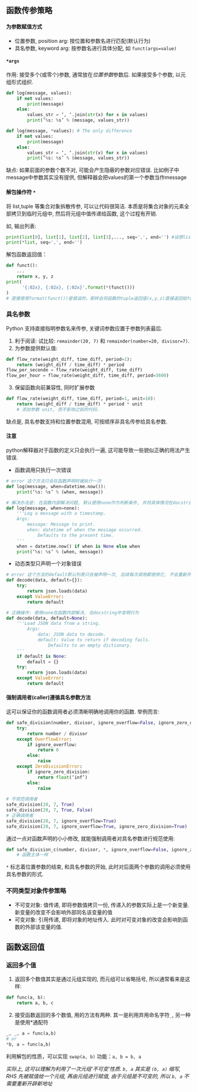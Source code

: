 ## 函数传参策略

#### 为参数赋值方式

- 位置参数, position arg: 按位置和参数名进行匹配(默认行为)
- 具名参数, keyword arg: 按参数名进行具体分配, 如 `funct(args=value)`

#### `*args`

作用: 接受多个(或零个)参数, 通常放在*位置参数*参数后. 如果接受多个参数, 以元组形式组织.
```python
def log(message, values):
	if not values:
		print(message)
	else:
		values_str = ‘, ‘.join(str(x) for x in values)
		print(‘%s: %s’ % (message, values_str))

def log(message, *values): # The only difference
	if not values:
		print(message)
	else:
		values_str = ‘, ‘.join(str(x) for x in values)
		print(‘%s: %s’ % (message, values_str))
```

缺点: 如果前面的参数个数不对, 可能会产生隐蔽的参数对应错误. 比如例子中message中参数其实没有提供, 但解释器会把values的第一个参数当作message

#### 解包操作符 `*`

将 list,tuple 等集合对象拆散传参, 可以让代码很简洁. 本质是将集合对象的元素全部拷贝到临时元组中, 然后将元组中值传递给函数, 这个过程有开销. 

如, 输出列表:
```python
print(list[0], list[1], list[2], list[3],..., seq=',', end='') #设想list有很多元素，此时几乎不得不写一个单独for来输出
print(*list, seq=',', end='')
```

解包函数返回值：
```python
def funct():
	...
	return x, y, z
print(
	  '{:02x}, {:02x}, {:02x}'.format(*(funct()))
)
# 直接使用format(funct())是错误的，那样会将函数的tuple返回值(x,y,z)直接返回给format()
```

### 具名参数

Python 支持直接指明参数名来传参, 关键词参数应置于参数列表最后.

1. 利于阅读: 试比较: `remainder(20, 7)` 和 `remainder(number=20, divisor=7)`. 
2. 为参数提供默认值:

```python
def flow_rate(weight_diff, time_diff, period=1):
	return (weight_diff / time_diff) * period
flow_per_seconde = flow_rate(weight_diff, time_diff)
flow_per_hour = flow_rate(weight_diff, time_diff, period=3600)
```

3. 保留函数向前兼容性, 同时扩展参数

```python
def flow_rate(weight_diff, time_diff, period=1, unit=10):
	return (weight_diff / time_diff) * period * unit
	# 添加参数 unit, 而不影响之前的代码.
```

缺点是, 具名参数支持和位置参数混用, 可按顺序非具名传参给具名参数.

#### 注意

python解释器对于函数的定义只会执行一遍, 这可能导致一些貌似正确的用法产生错误.

- 函数调用只执行一次错误
```python
# error 这个方法只会在函数声明时被执行一次
def log(message, when=datetime.now()): 
	print(‘%s: %s’ % (when, message))

# 解决办法是: 在函数内部解决问题, 默认使用none作为判断条件, 并将具体情况在docstring言明
def log(message, when=none): 
	'''Log a message with a timestamp.
	Args:
		message: Message to print.
		when: datetime of when the message occurred.
			Defaults to the present time.
	'''
	when = datetime.now() if when is None else when
	print(‘%s: %s’ % (when, message))
```

- 动态类型只声明一个对象错误
```python
# error 这个方法的default默认列表只会被声明一次, 后续每次调用都使用它, 不会重新开辟
def decode(data, default={}):
	try:
		return json.loads(data)
	except ValueError:
		return default

# 正确操作: 使用none在函数内部解决, 在docstring中言明行为
def decode(data, default=None):
	'''Load JSON data from a string.
		Args:
			data: JSON data to decode.
			default: Value to return if decoding fails.
				Defaults to an empty dictionary.
	'''
	if default is None:
		default = {}
	try:
		return json.loads(data)
	except ValueError:
		return default
```

#### 强制调用者(caller)遵循具名参数方法

这可以保证你的函数调用者必须清晰明确地调用你的函数. 举例而言:

```python
def safe_division(number, divisor, ignore_overflow=False, ignore_zero_division=False):
	try:
		return number / divisor
	except OverflowError:
		if ignore_overflow:
			return 0
		else:
			raise
	except ZeroDivisionError:
		if ignore_zero_division:
			return float(‘inf’)
		else:
			raise
			
# 不规范调用者
safe_division(20, 7, True)
safe_division(20, 7, True, False)
# 正确调用者
safe_division(20, 7, ignore_overflow=True)
safe_division(20, 7, ignore_overflow=True, ignore_zero_division=True)
```

通过一点对函数声明的小小修改, 就能强制调用者对具名参数进行规范使用:

```python
def safe_division_c(number, divisor, *, ignore_overflow=False, ignore_zero_division=False):
	# 函数主体一样
```

`*` 标志着位置参数的结束, 和具名参数的开始, 此时对后面两个参数的调用必须使用具名参数的形式.

### 不同类型对象传参策略

- 不可变对象: 值传递, 即将参数值拷贝一份, 传递入的参数实际上是一个新变量. 新变量的改变不会影响外部同名该变量的值
- 可变对象: 引用传递, 即将对象的地址传入. 此时对可变对象的改变会影响到函数的外部该变量的值.

## 函数返回值

### 返回多个值


1. 返回多个数值其实是通过元组实现的, 而元组可以省略括号, 所以通常看来是这样:
```python
def func(a, b):
	return a, b, c
```
2. 接受函数返回的多个数值, 用的方法有两种. 其一是利用弃用命名字符`_`, 另一种是使用\*通配符
```python
_, _, a = func(a,b)
# or
*b, a = func(a,b)
```

利用解包的性质，可以实现 `swap(a, b)` 功能：`a, b = b, a`

*实际上, 这可以理解为利用了一次元组'不可变'性质. `b, a` 其实是 `(b, a)` 缩写, RHS 先被赋值给一个元组, 再由元组进行赋值, 由于元组是不可变的, 所以 `b, a` 不需要重新开辟新地址*
